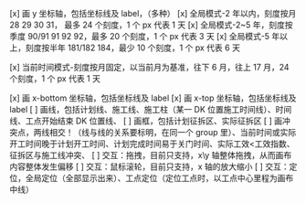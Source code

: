 [x] 画 y 坐标轴，包括坐标线及 label，（多种）
[x] 全局模式-2 年以内，刻度按月 28 29 30 31， 最多 24 个刻度，1 个 px 代表 1 天
[x] 全局模式-2~5 年，刻度按季度 90/91 91 92 92，最多 20 个刻度，1 个 px 代表 3 天
[x] 全局模式-5 年以上，刻度按半年 181/182 184，最少 10 个刻度，1 个 px 代表 6 天

[x] 当前时间模式-刻度按月固定，以当前月为基准，往下 6 月，往上 17 月，24 个刻度，1 个 px 代表 1 天

[x] 画 x-bottom 坐标轴，包括坐标线及 label
[x] 画 x-top 坐标轴，包括坐标线及 label
[ ] 画线，包括计划线、施工线、施工柱（某一 DK 位置施工时间线）、时间线、工点开始结束 DK 位置线、
[ ] 画框，包括计划征拆区、实际征拆区
[ ] 画冲突点，两线相交！（线与线的关系要标明，在同一个 group 里）、当前时间或实际开工时间晚于计划开工时间、计划完成时间易于关门时间、实际工效<工效指数、征拆区与施工线冲突、
[ ] 交互：拖拽，目前只支持，x\y 轴整体拖拽，从而画布内容整体发生偏移
[ ] 交互：鼠标滚轮，目前只支持，x 轴的放大缩小
[ ] 交互：定位，全局定位（全部显示出来）、工点定位（定位工点时，以工点中心里程为画布中线）
